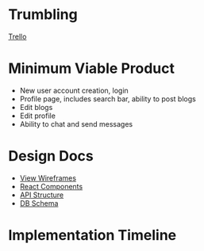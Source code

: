 # Trumbling

[Trello][trello]

[trello]: https://trello.com/b/tSuLQwfb/project


# Minimum Viable Product

* New user account creation, login
* Profile page, includes search bar, ability to post blogs
* Edit blogs
* Edit profile
* Ability to chat and send messages

# Design Docs

* [View Wireframes][wireframes]
* [React Components][components]
* [API Structure][apiStructure]
* [DB Schema][dbSchema]

[wireframes]: wireframes
[components]: components.md
[apiStructure]: apiStructure.md
[dbSchema]: dbSchema.md


# Implementation Timeline 

